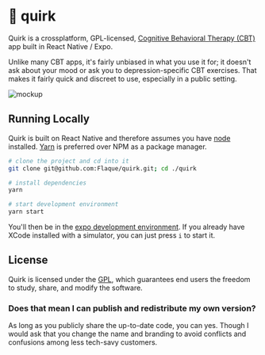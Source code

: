 # 🐙 quirk

Quirk is a crossplatform, GPL-licensed, [Cognitive Behavioral Therapy (CBT)](https://en.wikipedia.org/wiki/Cognitive_behavioral_therapy#Declining_effectiveness) 
app built in React Native / Expo. 

Unlike many CBT apps, it's fairly unbiased in what you use it for; it doesn't ask about your mood or ask you 
to depression-specific CBT exercises. That makes it fairly quick and discreet to use, especially in a public 
setting. 

![mockup](https://i.imgur.com/UKY0jc4.png)

## Running Locally

Quirk is built on React Native and therefore assumes you have [node](https://nodejs.org/en/) installed. 
[Yarn](https://yarnpkg.com/en/) is preferred over NPM as a package manager.

```sh
# clone the project and cd into it
git clone git@github.com:Flaque/quirk.git; cd ./quirk

# install dependencies
yarn

# start development environment 
yarn start
```

You'll then be in the [expo development environment](https://docs.expo.io/versions/latest/). 
If you already have XCode installed with a simulator, you can just press `i` to start it.

## License

Quirk is licensed under the [GPL](https://en.wikipedia.org/wiki/GNU_General_Public_License), which 
guarantees end users the freedom to study, share, and modify the software.

### Does that mean I can publish and redistribute my own version?

As long as you publicly share the up-to-date code, you can yes. Though I would ask that you change the name and branding 
to avoid conflicts and confusions among less tech-savy customers.
